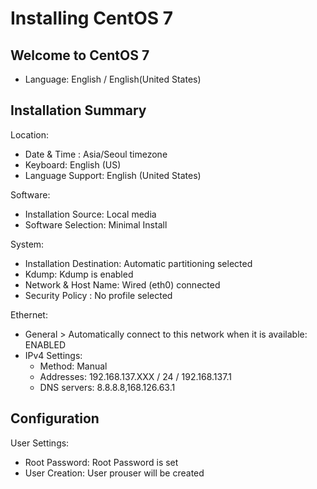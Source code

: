 # Installing CentOS 7

## Welcome to CentOS 7

- Language: English / English(United States)

## Installation Summary

Location:

- Date & Time : Asia/Seoul timezone
- Keyboard: English (US)
- Language Support: English (United States)

Software:

- Installation Source: Local media
- Software Selection: Minimal Install

System:

- Installation Destination: Automatic partitioning selected
- Kdump: Kdump is enabled
- Network & Host Name: Wired (eth0) connected
- Security Policy : No profile selected

Ethernet:

- General > Automatically connect to this network when it is available: ENABLED
- IPv4 Settings:
  - Method: Manual
  - Addresses: 192.168.137.XXX / 24 / 192.168.137.1
  - DNS servers: 8.8.8.8,168.126.63.1

## Configuration

User Settings:

- Root Password: Root Password is set
- User Creation: User prouser will be created
